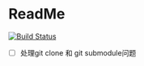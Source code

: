 # ReadMe

[![Build Status](https://travis-ci.com/GloomyNAN/blog.svg?branch=master)](https://travis-ci.com/GloomyNAN/blog)

- [ ] 处理git clone 和 git submodule问题